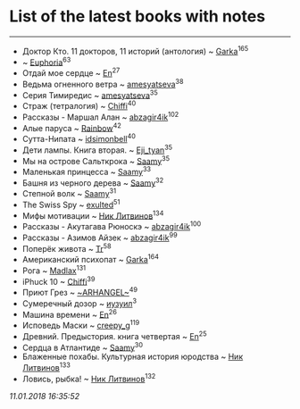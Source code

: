 # List of the latest books with notes
---

* Доктор Кто. 11 докторов, 11 историй (антология) ~ [Garka](users/115/115753719718250012620-google)<sup>165</sup>
*  ~ [Euphoria](users/106/106304994652616315178-google)<sup>63</sup>
* Отдай мое сердце ~ [En](users/333/333646551-vkontakte)<sup>27</sup>
* Ведьма огненного ветра ~ [amesyatseva](users/335/3358937-vkontakte)<sup>38</sup>
* Серия Тимиредис ~ [amesyatseva](users/335/3358937-vkontakte)<sup>35</sup>
* Страж (тетралогия) ~ [Chiffi](users/105/105831994080785626680-google)<sup>40</sup>
* Рассказы - Маршал Алан ~ [abzagir4ik](users/362/3621623-vkontakte)<sup>102</sup>
* Алые паруса ~ [Rainbow](users/109/109787328219839805802-google)<sup>42</sup>
* Сутта-Нипата ~ [idsimonbell](users/380/380554090-vkontakte)<sup>40</sup>
* Дети лампы. Книга вторая. ~ [Eji_tyan](users/235/2352103981-twitter)<sup>35</sup>
* Мы на острове Сальткрока ~ [Saamy](users/115/115226508-vkontakte)<sup>35</sup>
* Маленькая принцесса ~ [Saamy](users/115/115226508-vkontakte)<sup>33</sup>
* Башня из черного дерева ~ [Saamy](users/115/115226508-vkontakte)<sup>32</sup>
* Степной волк ~ [Saamy](users/115/115226508-vkontakte)<sup>31</sup>
* The Swiss Spy ~ [exulted](users/100/100599204551896265722-google)<sup>51</sup>
* Мифы мотивации ~ [Ник Литвинов](users/241/241974816-vkontakte)<sup>134</sup>
* Рассказы - Акутагава Рюноскэ ~ [abzagir4ik](users/362/3621623-vkontakte)<sup>100</sup>
* Рассказы - Азимов Айзек ~ [abzagir4ik](users/362/3621623-vkontakte)<sup>99</sup>
* Поперёк живота ~ [Tr](users/122/12282474-vkontakte)<sup>58</sup>
* Американский психопат ~ [Garka](users/115/115753719718250012620-google)<sup>164</sup>
* Рога ~ [Madlax](users/158/158304782-vkontakte)<sup>131</sup>
* iPhuck 10 ~ [Chiffi](users/105/105831994080785626680-google)<sup>39</sup>
* Приют Грез ~ [~ARHANGEL~](users/642/64251996-vkontakte)<sup>49</sup>
* Сумеречный дозор ~ [иузуил](users/238/238356806-vkontakte)<sup>3</sup>
* Машина времени ~ [En](users/333/333646551-vkontakte)<sup>26</sup>
* Исповедь Маски ~ [creepy_g](users/747/74743045-vkontakte)<sup>119</sup>
* Древний. Предыстория. книга четвертая ~ [En](users/333/333646551-vkontakte)<sup>25</sup>
* Сердца в Атлантиде ~ [Saamy](users/115/115226508-vkontakte)<sup>30</sup>
* Блаженные похабы. Культурная история юродства ~ [Ник Литвинов](users/241/241974816-vkontakte)<sup>133</sup>
* Ловись, рыбка! ~ [Ник Литвинов](users/241/241974816-vkontakte)<sup>132</sup>


_11.01.2018 16:35:52_
